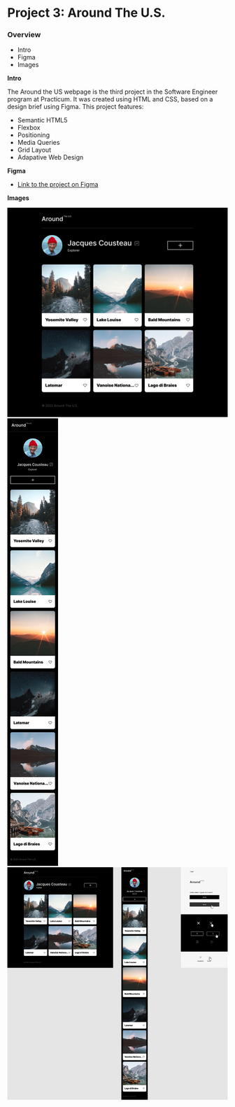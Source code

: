# Project 3: Around The U.S.

### Overview

- Intro
- Figma
- Images

**Intro**

The Around the US webpage is the third project in the Software Engineer program at Practicum. It was created using HTML and CSS, based on a design brief using Figma. This project features:

- Semantic HTML5
- Flexbox
- Positioning
- Media Queries
- Grid Layout
- Adapative Web Design

**Figma**

- [Link to the project on Figma](https://www.figma.com/file/ii4xxsJ0ghevUOcssTlHZv/Sprint-3%3A-Around-the-US?node-id=0%3A1)

**Images**

![Main Page](./images/MAIN%20PAGE.png)
![Mobile Page](./images/MOBILE.png)
![Sprint 3 Project](./images/Sprint%203_%20Around%20the%20US.jpg)
